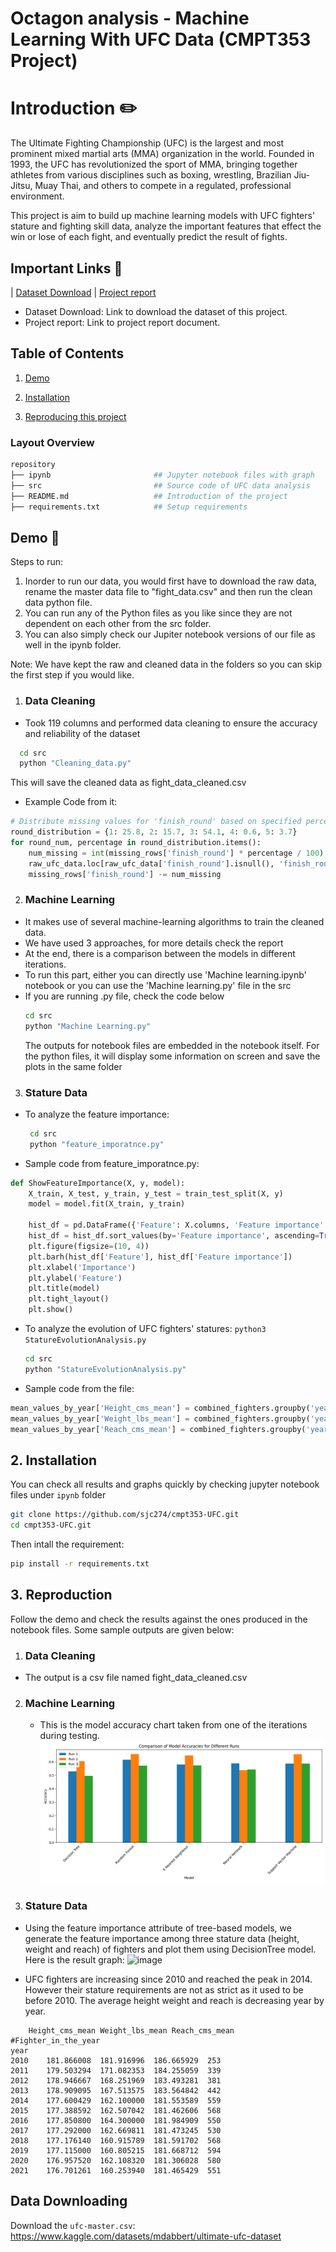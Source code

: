 
# Octagon analysis - Machine Learning With UFC Data (CMPT353 Project)


# Introduction ✏️

The Ultimate Fighting Championship (UFC) is the largest and most prominent mixed martial arts (MMA) organization in the world. Founded in 1993, the UFC has revolutionized the sport of MMA, bringing together athletes from various disciplines such as boxing, wrestling, Brazilian Jiu-Jitsu, Muay Thai, and others to compete in a regulated, professional environment.

This project is aim to build up machine learning models with UFC fighters' stature and fighting skill data, analyze the important features that effect the win or lose of each fight, and eventually predict the result of fights.
## Important Links 🔗

| [Dataset Download](https://www.kaggle.com/datasets/mdabbert/ultimate-ufc-dataset) | [Project report](https://docs.google.com/document/d/1YDo83rJPjpeeZwfCXiJiUb2g-wpk8kBKlAW805uosUw/edit?usp=sharing) 


- Dataset Download: Link to download the dataset of this project.
- Project report: Link to project report document.

## Table of Contents
1. [Demo](#demo)

2. [Installation](#installation)

3. [Reproducing this project](#repro)

### Layout Overview

```bash
repository
├── ipynb                       ## Jupyter notebook files with graph
├── src                         ## Source code of UFC data analysis
├── README.md                   ## Introduction of the project
├── requirements.txt            ## Setup requirements
```

<a name="demo"></a>
## Demo 📝
Steps to run:
1) Inorder to run our data, you would first have to download the raw data, rename the master data file to "fight_data.csv" and then run the clean data python file.
2) You can run any of the Python files as you like since they are not dependent on each other from the src folder.
3) You can also simply check our Jupiter notebook versions of our file as well in the ipynb folder.

Note: We have kept the raw and cleaned data in the folders so you can skip the first step if you would like.

1) ### Data Cleaning
- Took 119 columns and performed data cleaning to ensure the accuracy and reliability of the dataset
 ``` bash
   cd src
   python "Cleaning_data.py"
   ```
This will save the cleaned data as fight_data_cleaned.csv
- Example Code from it:
```python
# Distribute missing values for 'finish_round' based on specified percentages
round_distribution = {1: 25.8, 2: 15.7, 3: 54.1, 4: 0.6, 5: 3.7}
for round_num, percentage in round_distribution.items():
    num_missing = int(missing_rows['finish_round'] * percentage / 100)
    raw_ufc_data.loc[raw_ufc_data['finish_round'].isnull(), 'finish_round'] = round_num
    missing_rows['finish_round'] -= num_missing
```

2) ### Machine Learning
 - It makes use of several machine-learning algorithms to train the cleaned data.
 - We have used 3 approaches, for more details check the report
 - At the end, there is a comparison between the models in different iterations.
 - To run this part, either you can directly use 'Machine learning.ipynb' notebook or you can use the 'Machine learning.py' file in the src
 - If you are running .py file, check the code below
   ``` bash
   cd src
   python "Machine Learning.py"
   ```
   The outputs for notebook files are embedded in the notebook itself. For the python files, it will display some information on screen and save the plots
   in the same folder

3) ### Stature Data
- To analyze the feature importance:
  ``` bash
   cd src
   python "feature_imporatnce.py"
   ```

- Sample code from feature_imporatnce.py:
```python
def ShowFeatureImportance(X, y, model):
    X_train, X_test, y_train, y_test = train_test_split(X, y)
    model = model.fit(X_train, y_train)

    hist_df = pd.DataFrame({'Feature': X.columns, 'Feature importance': model.feature_importances_})
    hist_df = hist_df.sort_values(by='Feature importance', ascending=True)
    plt.figure(figsize=(10, 4))
    plt.barh(hist_df['Feature'], hist_df['Feature importance'])
    plt.xlabel('Importance')
    plt.ylabel('Feature')
    plt.title(model)
    plt.tight_layout()
    plt.show()
```

- To analyze the evolution of UFC fighters' statures: `python3 StatureEvolutionAnalysis.py`
   ``` bash
   cd src
   python "StatureEvolutionAnalysis.py"
   ```
- Sample code from the file:
```python
mean_values_by_year['Height_cms_mean'] = combined_fighters.groupby('year')['Height_cms'].mean()
mean_values_by_year['Weight_lbs_mean'] = combined_fighters.groupby('year')['Weight_lbs'].mean()
mean_values_by_year['Reach_cms_mean'] = combined_fighters.groupby('year')['Reach_cms'].mean()
```
<a name="installation"></a>
## 2. Installation
You can check all results and graphs quickly by checking jupyter notebook files under `ipynb` folder
```bash
git clone https://github.com/sjc274/cmpt353-UFC.git
cd cmpt353-UFC.git
```

Then intall the requirement:
```bash
pip install -r requirements.txt
```

<a name="repro"></a>
## 3. Reproduction
Follow the demo and check the results against the ones produced in the notebook files. Some sample outputs are given below:
1) ### Data Cleaning
- The output is a csv file named fight_data_cleaned.csv

2) ### Machine Learning
   - This is the model accuracy chart taken from one of the iterations during testing.
 ![image](https://github.com/sjc274/cmpt353-UFC/blob/main/ipynb/Model%20prediction%20comparison.png) 

3) ### Stature Data
- Using the feature importance attribute of tree-based models, we generate the feature importance among three stature data (height, weight and reach) of fighters and plot them using DecisionTree model.
Here is the result graph:
![image](https://github.com/sjc274/cmpt353-UFC/assets/113268694/bb98277a-6f2a-405c-a99b-dcad4f9b6b94)

- UFC fighters are increasing since 2010 and reached the peak in 2014. However their stature requirements are not as strict as it used to be before 2010. The average height weight and reach is decreasing year by year.
```terminal
	Height_cms_mean	Weight_lbs_mean	Reach_cms_mean	#Fighter_in_the_year
year				
2010	181.866008	181.916996	186.665929	253
2011	179.503294	171.082353	184.255059	339
2012	178.946667	168.251969	183.493281	381
2013	178.909095	167.513575	183.564842	442
2014	177.600429	162.100000	181.553589	559
2015	177.388592	162.507042	181.462606	568
2016	177.850800	164.300000	181.984909	550
2017	177.292000	162.669811	181.473245	530
2018	177.176140	160.915789	181.591702	568
2019	177.115000	160.805215	181.668712	594
2020	176.957520	162.108320	181.306028	580
2021	176.701261	160.253940	181.465429	551
```




## Data Downloading
Download the `ufc-master.csv`: https://www.kaggle.com/datasets/mdabbert/ultimate-ufc-dataset


